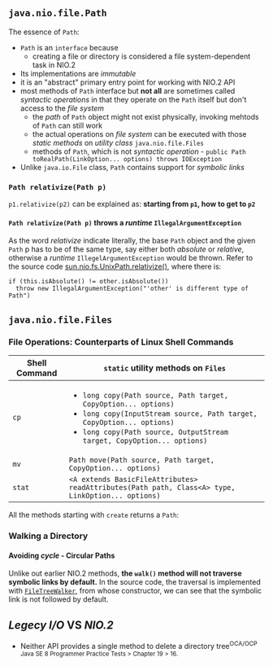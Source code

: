 ## `java.nio.file.Path`
The essence of `Path`:
* `Path` is an `interface` because
	* creating a file or directory is considered a file system-dependent task in NIO.2 
* Its implementations are *immutable*
* it is an "abstract" primary entry point for working with NIO.2 API
* most methods of `Path` interface but **not all** are sometimes called *syntactic operations* in that they operate on the `Path` itself but don't access to the *file system*
	* the *path* of `Path` object might not exist physically, invoking mehtods of `Path` can still work
	* the actual operations on *file system* can be executed with those *static methods* on *utility class* `java.nio.file.Files`
	* methods of `Path`, which is not *syntactic operation* - `public Path toRealPath(LinkOption... options) throws IOException`
* Unlike `java.io.File` class, `Path` contains support for *symbolic links*

### `Path relativize(Path p)`
`p1.relativize(p2)` can be explained as: **starting from `p1`, how to get to `p2`**

#### `Path relativize(Path p)` throws a *runtime* `IllegalArgumentException`
As the word *relativize* indicate literally, the base `Path` object and the given `Path` p has to be of the same type, say either both *absolute* or *relative*, otherwise a *runtime* `IllegelArgumentException` would be thrown. Refer to the source code [sun.nio.fs.UnixPath.relativize()](http://grepcode.com/file/repository.grepcode.com/java/root/jdk/openjdk/7-b147/sun/nio/fs/UnixPath.java#UnixPath.relativize%28java.nio.file.Path%29), where there is:
```
if (this.isAbsolute() != other.isAbsolute())
  throw new IllegalArgumentException("'other' is different type of Path")
```



## `java.nio.file.Files`
### File Operations: Counterparts of Linux Shell Commands
Shell Command | `static` utility methods on `Files`
--------------|-------------------------------------------------------------------------------------------------
`cp`          |<ul><li>`long copy(Path source, Path target, CopyOption... options)`</li><li>`long copy(InputStream source, Path target, CopyOption... options)`</li><li>`long copy(Path source, OutputStream target, CopyOption... options)`</li></ul>
`mv`          |`Path move(Path source, Path target, CopyOption... options)`
`stat`        |`<A extends BasicFileAttributes> readAttributes(Path path, Class<A> type, LinkOption... options)` 

All the methods starting with `create` returns a `Path`:

### Walking a Directory
#### Avoiding *cycle* - Circular Paths
Unlike out earlier NIO.2 methods, **the `walk()` method will not traverse symbolic links by default.** In the source code, the traversal is implemented with [`FileTreeWalker`](http://grepcode.com/file/repository.grepcode.com/java/root/jdk/openjdk/8-b132/java/nio/file/FileTreeWalker.java#FileTreeWalker.%3Cinit%3E%28java.util.Collection%2Cint%29), from whose constructor, we can see that the symbolic link is not followed by default.  

## *Legecy I/O* VS *NIO.2*
* Neither API provides a single method to delete a directory tree<sup>OCA/OCP Java SE 8 Programmer Practice Tests > Chapter 19 > 16.</sup>
